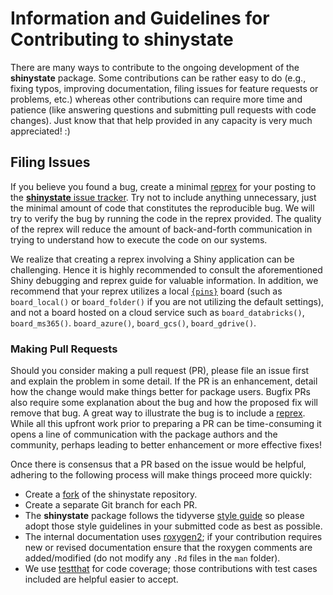 # Information and Guidelines for Contributing to **shinystate**

There are many ways to contribute to the ongoing development of the **shinystate** package. Some contributions can be rather easy to do (e.g., fixing typos, improving documentation, filing issues for feature requests or problems, etc.) whereas other contributions can require more time and patience (like answering questions and submitting pull requests with code changes). Just know that that help provided in any capacity is very much appreciated! :)

## Filing Issues

If you believe you found a bug, create a minimal [reprex](https://forum.posit.co/t/shiny-debugging-and-reprex-guide/10001#creating-shiny-reprexes-2) for your posting to the [**shinystate** issue tracker](https://github.com/rpodcast/shinystate/issues). Try not to include anything unnecessary, just the minimal amount of code that constitutes the reproducible bug. We will try to verify the bug by running the code in the reprex provided. The quality of the reprex will reduce the amount of back-and-forth communication in trying to understand how to execute the code on our systems.

We realize that creating a reprex involving a Shiny application can be challenging. Hence it is highly recommended to consult the aforementioned Shiny debugging and reprex guide for valuable information. In addition, we recommend that your reprex utilizes a local [`{pins}`](https://pins.rstudio.com/) board (such as `board_local()` or `board_folder()` if you are not utilizing the default settings), and not a board hosted on a cloud service such as `board_databricks()`, `board_ms365()`. `board_azure()`, `board_gcs()`, `board_gdrive()`.

### Making Pull Requests

Should you consider making a pull request (PR), please file an issue first and explain the problem in some detail. If the PR is an enhancement, detail how the change would make things better for package users. Bugfix PRs also require some explanation about the bug and how the proposed fix will remove that bug. A great way to illustrate the bug is to include a [reprex](https://forum.posit.co/t/shiny-debugging-and-reprex-guide/10001#creating-shiny-reprexes-2). While all this upfront work prior to preparing a PR can be time-consuming it opens a line of communication with the package authors and the community, perhaps leading to better enhancement or more effective fixes!

Once there is consensus that a PR based on the issue would be helpful, adhering to the following process will make things proceed more quickly: 

*  Create a [fork](https://docs.github.com/en/pull-requests/collaborating-with-pull-requests/working-with-forks/fork-a-repo) of the shinystate repository.
*  Create a separate Git branch for each PR.
*  The **shinystate** package follows the tidyverse [style guide](http://style.tidyverse.org) so please adopt those style guidelines in your submitted code as best as possible.
*  The internal documentation uses [roxygen2](https://cran.r-project.org/web/packages/roxygen2/vignettes/roxygen2.html); if your contribution requires new or revised documentation ensure that the roxygen comments are added/modified (do not modify any `.Rd` files in the `man` folder).
*  We use [testthat](https://cran.r-project.org/web/packages/testthat/) for code coverage; those contributions with test cases included are helpful easier to accept.

